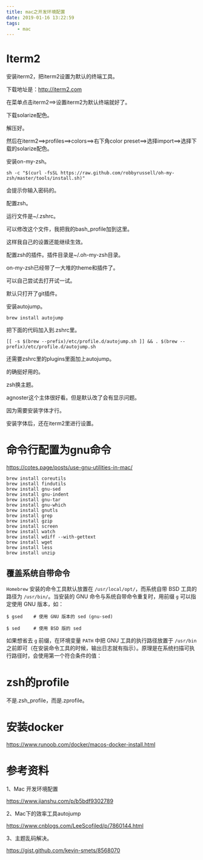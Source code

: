 ```yaml
---
title: mac之开发环境配置
date: 2019-01-16 13:22:59
tags:
	- mac
---
```




# Iterm2

安装iterm2，把iterm2设置为默认的终端工具。

下载地址是：http://iterm2.com

在菜单点击iterm2==>设置iterm2为默认终端就好了。

下载solarize配色。

解压好。

然后在iterm2==>profiles==>colors==>右下角color preset==>选择import==>选择下载的solarize配色。

安装on-my-zsh。

```
sh -c "$(curl -fsSL https://raw.github.com/robbyrussell/oh-my-zsh/master/tools/install.sh)"
```

会提示你输入密码的。

配置zsh。

运行文件是~/.zshrc。

可以修改这个文件，我把我的bash_profile加到这里。

这样我自己的设置还能继续生效。

配置zsh的插件。插件目录是~/.oh-my-zsh目录。

on-my-zsh已经带了一大堆的theme和插件了。

可以自己尝试去打开试一试。

默认只打开了git插件。

安装autojump。

```
brew install autojump
```

把下面的代码加入到.zshrc里。

```
[[ -s $(brew --prefix)/etc/profile.d/autojump.sh ]] && . $(brew --prefix)/etc/profile.d/autojump.sh
```

还需要zshrc里的plugins里面加上autojump。

的确挺好用的。

zsh换主题。

agnoster这个主体很好看。但是默认改了会有显示问题。

因为需要安装字体才行。

安装字体后，还在iterm2里进行设置。

# 命令行配置为gnu命令

https://cotes.page/posts/use-gnu-utilities-in-mac/

```
brew install coreutils
brew install findutils
brew install gnu-sed
brew install gnu-indent
brew install gnu-tar
brew install gnu-which
brew install gnutls
brew install grep
brew install gzip
brew install screen
brew install watch
brew install wdiff --with-gettext
brew install wget
brew install less
brew install unzip
```

## 覆盖系统自带命令

`Homebrew` 安装的命令工具默认放置在 `/usr/local/opt/`，而系统自带 BSD 工具的路径为 `/usr/bin/`。当安装的 GNU 命令与系统自带命令重复时，用前缀 `g` 可以指定使用 GNU 版本，如：

```
$ gsed    # 使用 GNU 版本的 sed (gnu-sed)

$ sed     # 使用 BSD 版的 sed
```

如果想省去 `g` 前缀，在环境变量 `PATH` 中把 GNU 工具的执行路径放置于 `/usr/bin` 之前即可（在安装命令工具的时候，输出日志就有指示）。原理是在系统扫描可执行路径时，会使用第一个符合条件的值：

# zsh的profile

不是.zsh_profile，而是.zprofile。

# 安装docker

https://www.runoob.com/docker/macos-docker-install.html



# 参考资料

1、Mac 开发环境配置

https://www.jianshu.com/p/b5bdf9302789

2、Mac下的效率工具autojump

https://www.cnblogs.com/LeeScofiled/p/7860144.html

3、主题乱码解决。

https://gist.github.com/kevin-smets/8568070